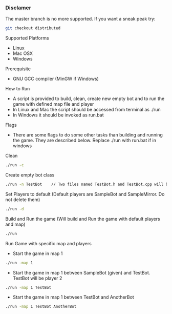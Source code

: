 ### Disclamer

The master branch is no more supported. If you want a sneak peak try:

```bash
git checkout distributed
```

Supported Platforms

- Linux
- Mac OSX
- Windows

Prerequisite

- GNU GCC compiler (MinGW if Windows)

How to Run

- A script is provided to build, clean, create new empty bot and to run the game with defined map file and player
- In Linux and Mac the script should be accessed from terminal as ./run
- In Windows it should be invoked as run.bat

Flags

- There are some flags to do some other tasks than building and running the game. They are described below. Replace ./run with run.bat if in windows

Clean

```bash
./run -c
```

Create empty bot class

```bash
./run -n TestBot	// Two files named TestBot.h and TestBot.cpp will be created
```

Set Players to default (Default players are SampleBot and SampleMirror. Do not delete them)

```bash
./run -d
```

Build and Run the game (Will build and Run the game with default players and map)

```bash
./run
```

Run Game with specific map and players

- Start the game in map 1
```bash
./run -map 1
```
- Start the game in map 1 between SampleBot (given) and TestBot. TestBot will be player 2
```bash
./run -map 1 TestBot
```
- Start the game in map 1 between TestBot and AnotherBot
```bash
./run -map 1 TestBot AnotherBot
```